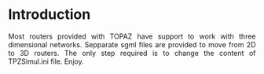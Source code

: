 # Introduction #

<p align='justify'>Most routers provided with TOPAZ have support to work with three dimensional networks. Sepparate sgml files are provided to move from 2D to 3D routers. The only step required is to change the content of TPZSimul.ini file. Enjoy.